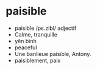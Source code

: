 
# paisible
- paisible	/pɛ.zibl/	adjectif	
- Calme, tranquille	
- yên bình	
- peaceful	
- Une banlieue paisible, Antony.	
- paisiblement, paix